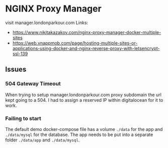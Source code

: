 # NGINX Proxy Manager

visit manager.londonparkour.com
Links:
- https://www.nikitakazakov.com/nginx-proxy-manager-docker-multiple-sites
- https://web.vnappmob.com/page/hosting-multiple-sites-or-applications-using-docker-and-nginx-reverse-proxy-with-letsencrypt-ssl-139






## Issues

### 504 Gateway Timeout

When trying to setup manager.londonparkour.com proxy subdomain the url kept going to a 504. I had to assign a reserved IP within digitalocean for it to work.


### Failing to start

The default demo docker-compose file has a volume `./data` for the app and `./data/mysql` for the database. The app needs to be put into a separate folder `./data/app` and `./data/mysql`.

